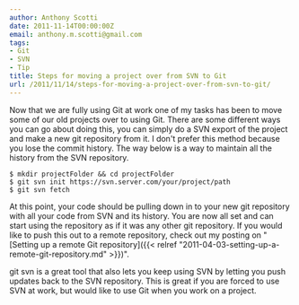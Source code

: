 ```yaml
---
author: Anthony Scotti
date: 2011-11-14T00:00:00Z
email: anthony.m.scotti@gmail.com
tags:
- Git
- SVN
- Tip
title: Steps for moving a project over from SVN to Git
url: /2011/11/14/steps-for-moving-a-project-over-from-svn-to-git/
---
```


Now that we are fully using Git at work one of my tasks has been to move some of our old projects over to using Git. There are some different ways you can go about doing this, you can simply do a SVN export of the project and make a new git repository from it. I don't prefer this method because you lose the commit history. The way below is a way to maintain all the history from the SVN repository.

```
$ mkdir projectFolder && cd projectFolder
$ git svn init https://svn.server.com/your/project/path
$ git svn fetch
```

At this point, your code should be pulling down in to your new git repository with all your code from SVN and its history. You are now all set and can start using the repository as if it was any other git repository. If you would like to push this out to a remote repository, check out my posting on "[Setting up a remote Git repository]({{< relref "2011-04-03-setting-up-a-remote-git-repository.md" >}})".

git svn is a great tool that also lets you keep using SVN by letting you push updates back to the SVN repository. This is great if you are forced to use SVN at work, but would like to use Git when you work on a project.
